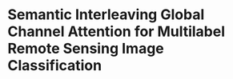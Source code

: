 # Semantic Interleaving Global Channel Attention for Multilabel Remote Sensing Image Classification


